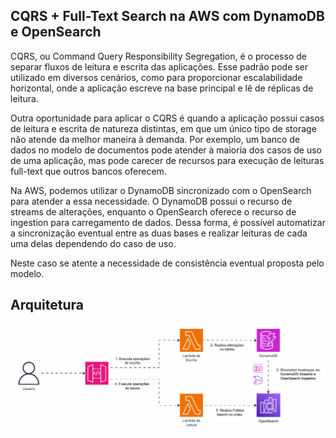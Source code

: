 ## CQRS + Full-Text Search na AWS com DynamoDB e OpenSearch

CQRS, ou Command Query Responsibility Segregation, é o processo de separar fluxos de leitura e escrita das aplicações. Esse padrão pode ser utilizado em diversos cenários, como para proporcionar escalabilidade horizontal, onde a aplicação escreve na base principal e lê de réplicas de leitura.

Outra oportunidade para aplicar o CQRS é quando a aplicação possui casos de leitura e escrita de natureza distintas, em que um único tipo de storage não atende da melhor maneira à demanda. Por exemplo, um banco de dados no modelo de documentos pode atender à maioria dos casos de uso de uma aplicação, mas pode carecer de recursos para execução de leituras full-text que outros bancos oferecem.

Na AWS, podemos utilizar o DynamoDB sincronizado com o OpenSearch para atender a essa necessidade. O DynamoDB possui o recurso de streams de alterações, enquanto o OpenSearch oferece o recurso de ingestion para carregamento de dados. Dessa forma, é possível automatizar a sincronização eventual entre as duas bases e realizar leituras de cada uma delas dependendo do caso de uso.

Neste caso se atente a necessidade de consistência eventual proposta pelo modelo.
## Arquitetura
![alt text](./gifs/cqrs-and-fulltextsearch.gif)